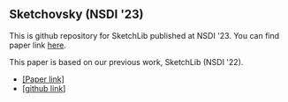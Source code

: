 ## Sketchovsky (NSDI '23)
This is github repository for SketchLib published at NSDI '23. You can find paper link [here](https://hnamkung.github.io/assets/pdf/nsdi22-sketchlib.pdf).

This paper is based on our previous work, SketchLib (NSDI '22). 
- [[Paper link]](https://www.usenix.org/conference/nsdi22/presentation/namkung)
- [[github link]](https://github.com/sketchlib)
